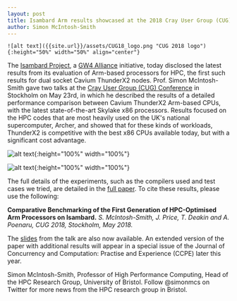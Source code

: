 ```yaml
---
layout: post
title: Isambard Arm results showcased at the 2018 Cray User Group (CUG) Conference in Stockholm
author: Simon McIntosh-Smith
---
```



	![alt text]({{site.url}}/assets/CUG18_logo.png "CUG 2018 logo"){:height="50%" width="50%" align="center"}

The [Isambard Project](http://gw4.ac.uk/isambard/), a [GW4 Alliance](http://gw4.ac.uk) initiative, today disclosed the latest results from its evaluation of Arm-based processors for HPC, the first such results for dual socket Cavium ThunderX2 nodes. Prof. Simon McIntosh-Smith gave two talks at the [Cray User Group (CUG) Conference](https://cug.org/cug-2018/) in Stockholm on May 23rd, in which he described the results of a detailed performance comparison between Cavium ThunderX2 Arm-based CPUs, with the latest state-of-the-art Skylake x86 processors. Results focused on the HPC codes that are most heavily used on the UK's national supercomputer, Archer, and showed that for these kinds of workloads, ThunderX2 is competitive with the best x86 CPUs available today, but with a significant cost advantage.

![alt text]({{site.url}}/assets/CUG-mini-apps.png "Isambard mini-app performance comparison"){:height="100%" width="100%"}

![alt text]({{site.url}}/assets/CUG-Archer-codes.png "Isambard Archer codes performance comparison"){:height="100%" width="100%"}


The full details of the experiments, such as the compilers used and test cases we tried, are detailed in the [full paper]({{site.url}}/assets/cug-2018.pdf). To cite these results, please use the following:

**Comparative Benchmarking of the First Generation of HPC-Optimised Arm Processors on Isambard.**
*S. McIntosh-Smith, J. Price, T. Deakin and A. Poenaru, CUG 2018, Stockholm, May 2018.*

The [slides]({{site.url}}/assets/Isambard_Full_Paper_CUG_May_2018.pdf) from the talk are also now available. An extended version of the paper with additional results will appear in a special issue of the Journal of Concurrency and Computation: Practise and Experience (CCPE) later this year.


Simon McIntosh-Smith, Professor of High Performance Computing, Head of the HPC Research Group, University of Bristol. Follow @simonmcs on Twitter for more news from the HPC research group in Bristol.

